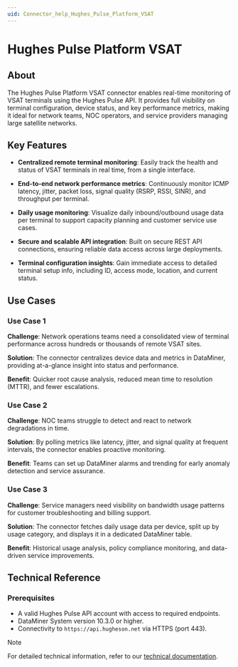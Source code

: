 ```yaml
---
uid: Connector_help_Hughes_Pulse_Platform_VSAT
---
```


# Hughes Pulse Platform VSAT

## About

The Hughes Pulse Platform VSAT connector enables real-time monitoring of VSAT terminals using the Hughes Pulse API. It provides full visibility on terminal configuration, device status, and key performance metrics, making it ideal for network teams, NOC operators, and service providers managing large satellite networks.

## Key Features

- **Centralized remote terminal monitoring**: Easily track the health and status of VSAT terminals in real time, from a single interface.

- **End-to-end network performance metrics**: Continuously monitor ICMP latency, jitter, packet loss, signal quality (RSRP, RSSI, SINR), and throughput per terminal.

- **Daily usage monitoring**: Visualize daily inbound/outbound usage data per terminal to support capacity planning and customer service use cases.

- **Secure and scalable API integration**: Built on secure REST API connections, ensuring reliable data access across large deployments.

- **Terminal configuration insights**: Gain immediate access to detailed terminal setup info, including ID, access mode, location, and current status.

## Use Cases

### Use Case 1

**Challenge**: Network operations teams need a consolidated view of terminal performance across hundreds or thousands of remote VSAT sites.

**Solution**: The connector centralizes device data and metrics in DataMiner, providing at-a-glance insight into status and performance.

**Benefit**: Quicker root cause analysis, reduced mean time to resolution (MTTR), and fewer escalations.

### Use Case 2

**Challenge**: NOC teams struggle to detect and react to network degradations in time.

**Solution**: By polling metrics like latency, jitter, and signal quality at frequent intervals, the connector enables proactive monitoring.

**Benefit**: Teams can set up DataMiner alarms and trending for early anomaly detection and service assurance.

### Use Case 3

**Challenge**: Service managers need visibility on bandwidth usage patterns for customer troubleshooting and billing support.

**Solution**: The connector fetches daily usage data per device, split up by usage category, and displays it in a dedicated DataMiner table.

**Benefit**: Historical usage analysis, policy compliance monitoring, and data-driven service improvements.

## Technical Reference

### Prerequisites

- A valid Hughes Pulse API account with access to required endpoints.
- DataMiner System version 10.3.0 or higher.
- Connectivity to `https://api.hugheson.net` via HTTPS (port 443).

> [!NOTE]
> For detailed technical information, refer to our [technical documentation](xref:Connector_help_Hughes_Pulse_Platform_VSAT_Technical).

